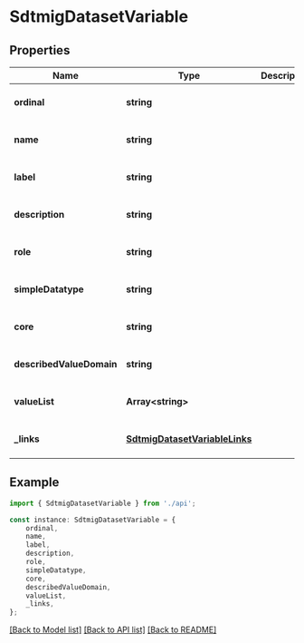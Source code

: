 # SdtmigDatasetVariable


## Properties

Name | Type | Description | Notes
------------ | ------------- | ------------- | -------------
**ordinal** | **string** |  | [optional] [default to undefined]
**name** | **string** |  | [optional] [default to undefined]
**label** | **string** |  | [optional] [default to undefined]
**description** | **string** |  | [optional] [default to undefined]
**role** | **string** |  | [optional] [default to undefined]
**simpleDatatype** | **string** |  | [optional] [default to undefined]
**core** | **string** |  | [optional] [default to undefined]
**describedValueDomain** | **string** |  | [optional] [default to undefined]
**valueList** | **Array&lt;string&gt;** |  | [optional] [default to undefined]
**_links** | [**SdtmigDatasetVariableLinks**](SdtmigDatasetVariableLinks.md) |  | [optional] [default to undefined]

## Example

```typescript
import { SdtmigDatasetVariable } from './api';

const instance: SdtmigDatasetVariable = {
    ordinal,
    name,
    label,
    description,
    role,
    simpleDatatype,
    core,
    describedValueDomain,
    valueList,
    _links,
};
```

[[Back to Model list]](../README.md#documentation-for-models) [[Back to API list]](../README.md#documentation-for-api-endpoints) [[Back to README]](../README.md)
